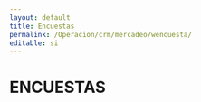 ```yaml
---
layout: default
title: Encuestas
permalink: /Operacion/crm/mercadeo/wencuesta/
editable: si
---
```


# ENCUESTAS

